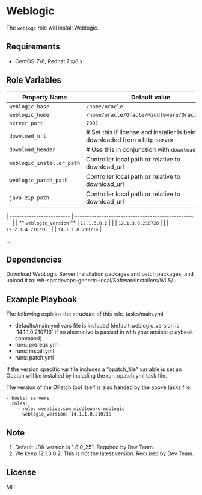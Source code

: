 # Weblogic

The `weblogc` role will install Weblogic.

## Requirements

* CentOS-7/8, Redhat 7.x/8.x

## Role Variables

| Property Name             | Default value                                       |
| ------------------------- | --------------------------------------------------- |
| `weblogic_base`           | `/home/oracle`                                      |
| `weblogic_home`           | `/home/oracle/Oracle/Middleware/Oracle_Home`        |
| `server_port`             | `7001`                                              |
| `download_url`            | # Set this if license and installer is being downloaded from a http server|
| `download_header`         | # Use this in conjunction with `download_url` |
| `weblogic_installer_path` | Controller local path or relative to download_url |
| `weblogic_patch_path`     | Controller local path or relative to download_url |
| `java_zip_path`           | Controller local path or relative to download_url |

| ------------------------- | --------------------------------------------------- |
| ** `weblogic_version` **  | `12.1.3.0.2`                                        |
|                           | `12.1.3.0.210720`                                   |
|                           | `12.2.1.4.210716`                                   |
|                           | `14.1.1.0.210716`                                   |

...

## Dependencies

Download WebLogic Server Installation packages and patch packages, and upload it to: wh-spmdevops-generic-local/SoftwareInstallers/WLS/ .

## Example Playbook

The following explains the structure of this role.
tasks/main.yml
 - defaults/main.yml vars file is included (default weblogic_version is '14.1.1.0.210716' if no alternative is passed in with your ansible-playbook command)
 - runs: prereqs.yml
 - runs: install.yml
 - runs: patch.yml

If the version specific var file includes a "opatch_file" variable is set an Opatch
will be installed by including the run_opatch.yml task file.

The version of the OPatch tool itself is also handed by the above tasks file.

```
- hosts: servers
  roles:
    - role: merative.spm_middleware.weblogic
      weblogic_version: 14.1.1.0.210716
```

## Note

1. Default JDK version is 1.8.0_251. Required by Dev Team.
2. We keep 12.1.3.0.2. This is not the latest version. Required by Dev Team.

## License

MIT
